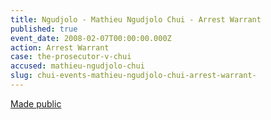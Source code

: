 ```yaml
---
title: Ngudjolo - Mathieu Ngudjolo Chui - Arrest Warrant
published: true
event_date: 2008-02-07T00:00:00.000Z
action: Arrest Warrant
case: the-prosecutor-v-chui
accused: mathieu-ngudjolo-chui
slug: chui-events-mathieu-ngudjolo-chui-arrest-warrant-
---
```



[Made public](http://www.icc-cpi.int/iccdocs/doc/doc453054.PDF)